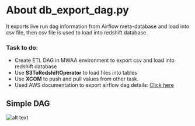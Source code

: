 # About db_export_dag.py

It exports live run dag information from Airflow meta-database and load into csv file, then csv file is used to load into redshift database.

### Task to do:
- Create ETL DAG in MWAA environment to export csv and load into redshift database
- Use **S3ToRedshiftOperator** to load files into tables
- Use **XCOM** to push and pull values from other task.
- Used AWS documentation to export airflow dag details: [Click here](https://docs.aws.amazon.com/mwaa/latest/userguide/samples-dag-run-info-to-csv.html)

## **Simple DAG**
  
  
![alt text](https://user-images.githubusercontent.com/10596429/150699091-74917180-882c-4c61-94c8-ad1b88fc83df.png)







